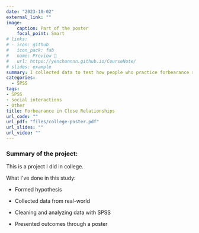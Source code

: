 ```yaml
---
date: "2023-10-02"
external_link: ""
image:
    caption: Part of the poster
    focal_point: Smart
# links:
# - icon: github
#   icon_pack: fab
#   name: Preview 📖
#   url: https://yenchunnnn.github.io/CourseNote/
# slides: example
summary: I collected data to test how people who practice forbearance still have high relationship satisfaction.
categories:
  - SPSS
tags:
- SPSS
- social interactions
- Other
title: Forbearance in Close Relationships
url_code: ""
url_pdf: "files/college-poster.pdf"
url_slides: ""
url_video: ""
---
```


### Summary of the project:

This is a project I did in college.

What I've done in this study:

- Formed hypothesis

- Collected data from real-world

- Cleaning and analyzing data with SPSS

- Presented outcomes through a poster
